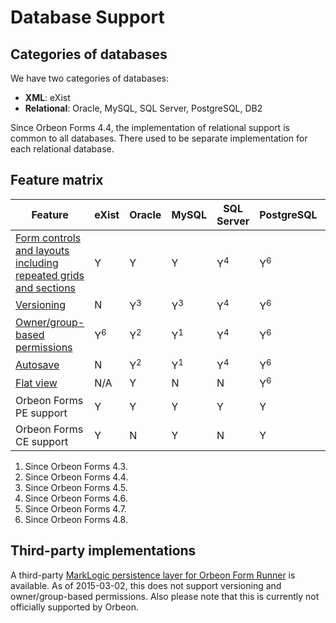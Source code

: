 # Database Support

<!-- toc -->

## Categories of databases

We have two categories of databases:

- __XML__: eXist
- __Relational__: Oracle, MySQL, SQL Server, PostgreSQL, DB2

Since Orbeon Forms 4.4, the implementation of relational support is common to all databases. There used to be separate implementation for each relational database.

## Feature matrix

Feature                                                                 |eXist        |Oracle       |MySQL        |SQL Server   |PostgreSQL   |DB2
------------------------------------------------------------------------|-------------|-------------|-------------|-------------|-------------|-------------
[Form controls and layouts including repeated grids and sections][blog1]|Y            |Y            |Y            |Y<sup>4</sup>|Y<sup>6</sup>|Y<sup>1</sup>
[Versioning][blog2]                                                     |N            |Y<sup>3</sup>|Y<sup>3</sup>|Y<sup>4</sup>|Y<sup>6</sup>|Y<sup>3</sup>
[Owner/group-based permissions](../access-control/owner-group.md)       |Y<sup>6</sup>|Y<sup>2</sup>|Y<sup>1</sup>|Y<sup>4</sup>|Y<sup>6</sup>|Y<sup>1</sup>
[Autosave](autosave.md)                                                 |N            |Y<sup>2</sup>|Y<sup>1</sup>|Y<sup>4</sup>|Y<sup>6</sup>|Y<sup>1</sup>
[Flat view](flat-view.md)                                               |N/A          |Y            |N            |N            |Y<sup>6</sup>|Y<sup>5</sup>
Orbeon Forms PE support                                                 |Y            |Y            |Y            |Y            |Y            |Y
Orbeon Forms CE support                                                 |Y            |N            |Y            |N            |Y            |N

1. Since Orbeon Forms 4.3.
1. Since Orbeon Forms 4.4.
1. Since Orbeon Forms 4.5.
1. Since Orbeon Forms 4.6.
1. Since Orbeon Forms 4.7.
1. Since Orbeon Forms 4.8.

## Third-party implementations

A third-party [MarkLogic persistence layer for Orbeon Form Runner](https://gitlab.dyomedea.com/marklogic/orbeon-form-runner-persistence-layer/tree/master) is available. As of 2015-03-02, this does not support versioning and owner/group-based permissions. Also please note that this is currently not officially supported by Orbeon.

[blog1]: http://blog.orbeon.com/2014/01/repeated-sections.html
[blog2]: http://blog.orbeon.com/2014/02/form-versioning.html
